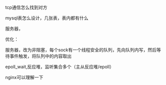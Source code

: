 tcp通信怎么找到对方

mysql表怎么设计，几张表，表内都有什么

服务器，

优化：

服务器，改为非阻塞，每个sock有一个线程安全的队列，先向队列内写，然后等待事件触发，将队列中的内容取出

epoll_wait,反应堆，监听集合多个（主从反应堆/epoll）

nginx可以理解一下


